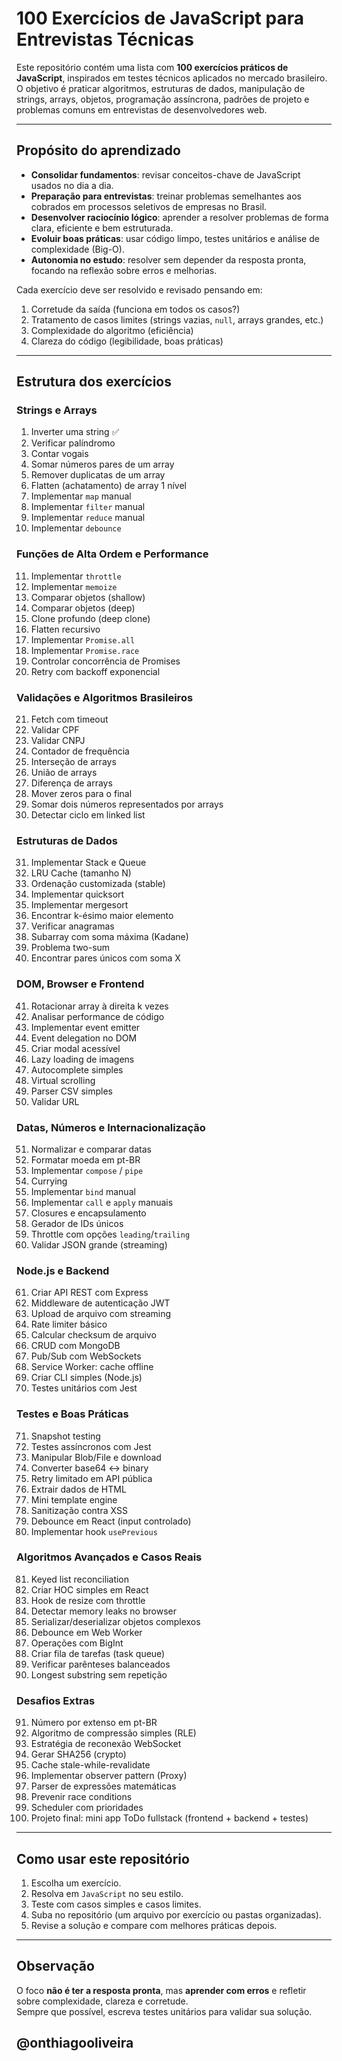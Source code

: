# 100 Exercícios de JavaScript para Entrevistas Técnicas

Este repositório contém uma lista com **100 exercícios práticos de JavaScript**, inspirados em testes técnicos aplicados no mercado brasileiro.  
O objetivo é praticar algoritmos, estruturas de dados, manipulação de strings, arrays, objetos, programação assíncrona, padrões de projeto e problemas comuns em entrevistas de desenvolvedores web.

---

## Propósito do aprendizado

- **Consolidar fundamentos**: revisar conceitos-chave de JavaScript usados no dia a dia.  
- **Preparação para entrevistas**: treinar problemas semelhantes aos cobrados em processos seletivos de empresas no Brasil.  
- **Desenvolver raciocínio lógico**: aprender a resolver problemas de forma clara, eficiente e bem estruturada.  
- **Evoluir boas práticas**: usar código limpo, testes unitários e análise de complexidade (Big-O).  
- **Autonomia no estudo**: resolver sem depender da resposta pronta, focando na reflexão sobre erros e melhorias.

Cada exercício deve ser resolvido e revisado pensando em:
1. Corretude da saída (funciona em todos os casos?)  
2. Tratamento de casos limites (strings vazias, `null`, arrays grandes, etc.)  
3. Complexidade do algoritmo (eficiência)  
4. Clareza do código (legibilidade, boas práticas)  

---

## Estrutura dos exercícios

### Strings e Arrays
1. Inverter uma string ✅
2. Verificar palíndromo  
3. Contar vogais  
4. Somar números pares de um array  
5. Remover duplicatas de um array  
6. Flatten (achatamento) de array 1 nível  
7. Implementar `map` manual  
8. Implementar `filter` manual  
9. Implementar `reduce` manual  
10. Implementar `debounce`  

### Funções de Alta Ordem e Performance
11. Implementar `throttle`  
12. Implementar `memoize`  
13. Comparar objetos (shallow)  
14. Comparar objetos (deep)  
15. Clone profundo (deep clone)  
16. Flatten recursivo  
17. Implementar `Promise.all`  
18. Implementar `Promise.race`  
19. Controlar concorrência de Promises  
20. Retry com backoff exponencial  

### Validações e Algoritmos Brasileiros
21. Fetch com timeout  
22. Validar CPF  
23. Validar CNPJ  
24. Contador de frequência  
25. Interseção de arrays  
26. União de arrays  
27. Diferença de arrays  
28. Mover zeros para o final  
29. Somar dois números representados por arrays  
30. Detectar ciclo em linked list  

### Estruturas de Dados
31. Implementar Stack e Queue  
32. LRU Cache (tamanho N)  
33. Ordenação customizada (stable)  
34. Implementar quicksort  
35. Implementar mergesort  
36. Encontrar k-ésimo maior elemento  
37. Verificar anagramas  
38. Subarray com soma máxima (Kadane)  
39. Problema two-sum  
40. Encontrar pares únicos com soma X  

### DOM, Browser e Frontend
41. Rotacionar array à direita k vezes  
42. Analisar performance de código  
43. Implementar event emitter  
44. Event delegation no DOM  
45. Criar modal acessível  
46. Lazy loading de imagens  
47. Autocomplete simples  
48. Virtual scrolling  
49. Parser CSV simples  
50. Validar URL  

### Datas, Números e Internacionalização
51. Normalizar e comparar datas  
52. Formatar moeda em pt-BR  
53. Implementar `compose` / `pipe`  
54. Currying  
55. Implementar `bind` manual  
56. Implementar `call` e `apply` manuais  
57. Closures e encapsulamento  
58. Gerador de IDs únicos  
59. Throttle com opções `leading`/`trailing`  
60. Validar JSON grande (streaming)  

### Node.js e Backend
61. Criar API REST com Express  
62. Middleware de autenticação JWT  
63. Upload de arquivo com streaming  
64. Rate limiter básico  
65. Calcular checksum de arquivo  
66. CRUD com MongoDB  
67. Pub/Sub com WebSockets  
68. Service Worker: cache offline  
69. Criar CLI simples (Node.js)  
70. Testes unitários com Jest  

### Testes e Boas Práticas
71. Snapshot testing  
72. Testes assíncronos com Jest  
73. Manipular Blob/File e download  
74. Converter base64 ↔ binary  
75. Retry limitado em API pública  
76. Extrair dados de HTML  
77. Mini template engine  
78. Sanitização contra XSS  
79. Debounce em React (input controlado)  
80. Implementar hook `usePrevious`  

### Algoritmos Avançados e Casos Reais
81. Keyed list reconciliation  
82. Criar HOC simples em React  
83. Hook de resize com throttle  
84. Detectar memory leaks no browser  
85. Serializar/deserializar objetos complexos  
86. Debounce em Web Worker  
87. Operações com BigInt  
88. Criar fila de tarefas (task queue)  
89. Verificar parênteses balanceados  
90. Longest substring sem repetição  

### Desafios Extras
91. Número por extenso em pt-BR  
92. Algoritmo de compressão simples (RLE)  
93. Estratégia de reconexão WebSocket  
94. Gerar SHA256 (crypto)  
95. Cache stale-while-revalidate  
96. Implementar observer pattern (Proxy)  
97. Parser de expressões matemáticas  
98. Prevenir race conditions  
99. Scheduler com prioridades  
100. Projeto final: mini app ToDo fullstack (frontend + backend + testes)

---

## Como usar este repositório
1. Escolha um exercício.  
2. Resolva em `JavaScript` no seu estilo.  
3. Teste com casos simples e casos limites.  
4. Suba no repositório (um arquivo por exercício ou pastas organizadas).  
5. Revise a solução e compare com melhores práticas depois.  

---

## Observação
O foco **não é ter a resposta pronta**, mas **aprender com erros** e refletir sobre complexidade, clareza e corretude.  
Sempre que possível, escreva testes unitários para validar sua solução.

## @onthiagooliveira

